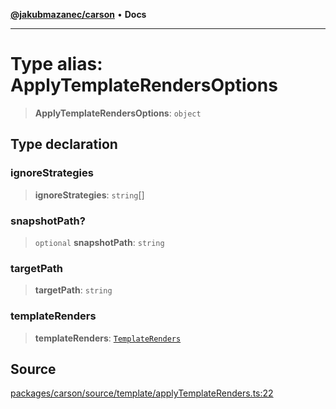 [**@jakubmazanec/carson**](../README.md) • **Docs**

---

# Type alias: ApplyTemplateRendersOptions

> **ApplyTemplateRendersOptions**: `object`

## Type declaration

### ignoreStrategies

> **ignoreStrategies**: `string`[]

### snapshotPath?

> `optional` **snapshotPath**: `string`

### targetPath

> **targetPath**: `string`

### templateRenders

> **templateRenders**: [`TemplateRenders`](TemplateRenders.md)

## Source

[packages/carson/source/template/applyTemplateRenders.ts:22](https://github.com/jakubmazanec/js-tools/blob/4653f1571319b3537b5a901a19e171562b7727e5/packages/carson/source/template/applyTemplateRenders.ts#L22)

